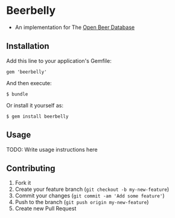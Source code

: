 # Beerbelly

- An implementation for The [Open Beer Database](http://openbeerdatabase.com)

## Installation

Add this line to your application's Gemfile:

    gem 'beerbelly'

And then execute:

    $ bundle

Or install it yourself as:

    $ gem install beerbelly

## Usage

TODO: Write usage instructions here

## Contributing

1. Fork it
2. Create your feature branch (`git checkout -b my-new-feature`)
3. Commit your changes (`git commit -am 'Add some feature'`)
4. Push to the branch (`git push origin my-new-feature`)
5. Create new Pull Request
